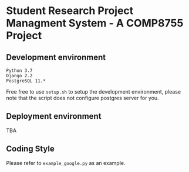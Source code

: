 # Student Research Project Managment System - A COMP8755 Project

## Development environment

```
Python 3.7
Django 2.2
PostgreSQL 11.*
```

Free free to use `setup.sh` to setup the development environment, please note
that the script does not configure postgres server for you.

## Deployment environment

TBA

## Coding Style

Please refer to `example_google.py` as an example.
